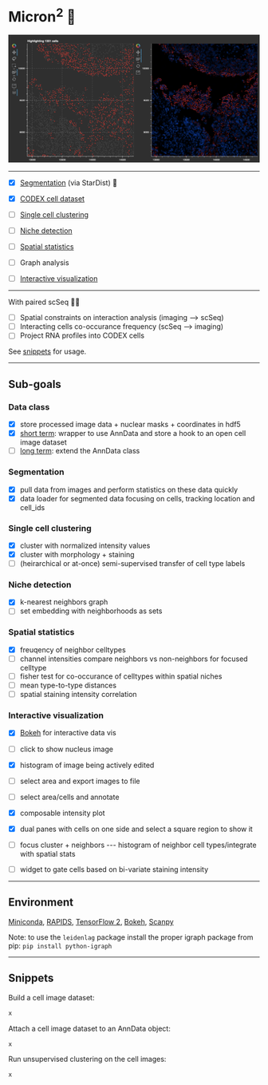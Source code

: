 # Micron<sup>2</sup> :microscope:

![data](vis/assets/viewer_preview.png)

*****  

- [x] [Segmentation](#segmentation) (via StarDist) :watermelon:
- [x] [CODEX cell dataset](#data-class)
- [ ] [Single cell clustering](#single-cell-clustering)
- [ ] [Niche detection](#niche-detection)
- [ ] [Spatial statistics](#spaital-statistics)
- [ ] Graph analysis
- [ ] [Interactive visualization](#interactive-visualization)


******

With paired scSeq :test_tube::dna:
- [ ] Spatial constraints on interaction analysis (imaging --> scSeq)
- [ ] Interacting cells co-occurance frequency (scSeq --> imaging)
- [ ] Project RNA profiles into CODEX cells

See [snippets](#snippets) for usage.

*****

## Sub-goals

### Data class
- [x] store processed image data + nuclear masks + coordinates in hdf5
- [x] <u>short term</u>: wrapper to use AnnData and store a hook to an open cell image dataset
- [ ] <u>long term</u>: extend the AnnData class

### Segmentation
- [x] pull data from images and perform statistics on these data quickly
- [x] data loader for segmented data focusing on cells, tracking location and cell_ids

### Single cell clustering
- [x] cluster with normalized intensity values
- [x] cluster with morphology + staining
- [ ] (heirarchical or at-once) semi-supervised transfer of cell type labels 

### Niche detection
- [x] k-nearest neighbors graph
- [ ] set embedding with neighborhoods as sets 

### Spatial statistics
- [x] freuqency of neighbor celltypes
- [ ] channel intensities compare neighbors vs non-neighbors for focused celltype
- [ ] fisher test for co-occurance of celltypes within spatial niches
- [ ] mean type-to-type distances
- [ ] spatial staining intensity correlation

### Interactive visualization
- [x] [Bokeh](https://bokeh.org/) for interactive data vis
- [ ] click to show nucleus image
- [x] histogram of image being actively edited
- [ ] select area and export images to file
- [ ] select area/cells and annotate
- [x] composable intensity plot
- [x] dual panes with cells on one side and select a square region to show it
- [ ] focus cluster + neighbors --- histogram of neighbor cell types/integrate with spatial stats
- [ ] widget to gate cells based on bi-variate staining intensity


*****
## Environment

[Miniconda](https://docs.conda.io/en/latest/miniconda.html), 
[RAPIDS](https://rapids.ai/),
[TensorFlow 2](https://www.tensorflow.org/),
[Bokeh](https://bokeh.org/),
[Scanpy](https://scanpy.readthedocs.io/en/stable/)

Note: to use the `leidenlag` package install the proper igraph package from pip: `pip install python-igraph`

*****
## Snippets

Build a cell image dataset:
```python
x
```

Attach a cell image dataset to an AnnData object:
```python
x
```

Run unsupervised clustering on the cell images:
```python
x
```
